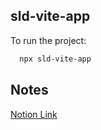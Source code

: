 ## sld-vite-app

To run the project:

```bash
  npx sld-vite-app
```

## Notes

[Notion Link](https://plump-noodle-caa.notion.site/Building-Interactive-CLI-using-Typescript-and-Inquirer-483da7a7147b4ac2b3206a40aeeedb43)
